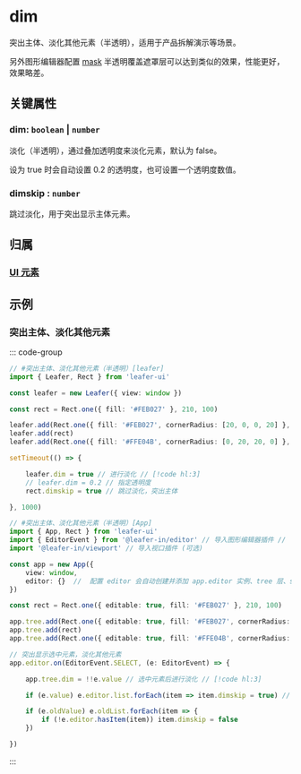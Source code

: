 # dim

突出主体、淡化其他元素（半透明），适用于产品拆解演示等场景。

另外图形编辑器配置 [mask](/plugin/in/editor/config/style.md#mask-string-boolean) 半透明覆盖遮罩层可以达到类似的效果，性能更好，效果略差。

## 关键属性

### dim: `boolean` | `number`

淡化（半透明），通过叠加透明度来淡化元素，默认为 false。

设为 true 时会自动设置 0.2 的透明度，也可设置一个透明度数值。

### dimskip : `number`

跳过淡化，用于突出显示主体元素。

## 归属

### [UI 元素](/reference/display/UI.md)

## 示例

### 突出主体、淡化其他元素

::: code-group
```ts
// #突出主体、淡化其他元素（半透明）[leafer]
import { Leafer, Rect } from 'leafer-ui'

const leafer = new Leafer({ view: window })

const rect = Rect.one({ fill: '#FEB027' }, 210, 100)

leafer.add(Rect.one({ fill: '#FEB027', cornerRadius: [20, 0, 0, 20] }, 100, 100))
leafer.add(rect)
leafer.add(Rect.one({ fill: '#FFE04B', cornerRadius: [0, 20, 20, 0] }, 320, 100))

setTimeout(() => {

    leafer.dim = true // 进行淡化 // [!code hl:3]
    // leafer.dim = 0.2 // 指定透明度
    rect.dimskip = true // 跳过淡化，突出主体

}, 1000)
```
```ts
// #突出主体、淡化其他元素（半透明）[App]
import { App, Rect } from 'leafer-ui'
import { EditorEvent } from '@leafer-in/editor' // 导入图形编辑器插件 //
import '@leafer-in/viewport' // 导入视口插件 (可选)

const app = new App({
    view: window,
    editor: {}  //  配置 editor 会自动创建并添加 app.editor 实例、tree 层、sky 层
})

const rect = Rect.one({ editable: true, fill: '#FEB027' }, 210, 100)

app.tree.add(Rect.one({ editable: true, fill: '#FEB027', cornerRadius: [20, 0, 0, 20] }, 100, 100))
app.tree.add(rect)
app.tree.add(Rect.one({ editable: true, fill: '#FFE04B', cornerRadius: [0, 20, 20, 0] }, 320, 100))

// 突出显示选中元素，淡化其他元素
app.editor.on(EditorEvent.SELECT, (e: EditorEvent) => {

    app.tree.dim = !!e.value // 选中元素后进行淡化 // [!code hl:3]

    if (e.value) e.editor.list.forEach(item => item.dimskip = true) //  跳过淡化，突出主体

    if (e.oldValue) e.oldList.forEach(item => {
        if (!e.editor.hasItem(item)) item.dimskip = false
    })

})
```
:::
